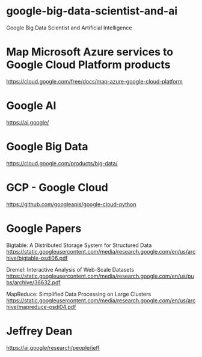 # google-big-data-scientist-and-ai
Google Big Data Scientist and Artificial Intelligence

# Map Microsoft Azure services to Google Cloud Platform products
https://cloud.google.com/free/docs/map-azure-google-cloud-platform

# Google AI
https://ai.google/

# Google Big Data
https://cloud.google.com/products/big-data/

# GCP - Google Cloud
https://github.com/googleapis/google-cloud-python

# Google Papers

Bigtable: A Distributed Storage System for Structured Data <BR>
https://static.googleusercontent.com/media/research.google.com/en/us/archive/bigtable-osdi06.pdf <BR>

Dremel: Interactive Analysis of Web-Scale Datasets <BR>
https://static.googleusercontent.com/media/research.google.com/en/us/pubs/archive/36632.pdf <BR>

MapReduce: Simplified Data Processing on Large Clusters <BR>
https://static.googleusercontent.com/media/research.google.com/en/us/archive/mapreduce-osdi04.pdf <BR>

# Jeffrey Dean
https://ai.google/research/people/jeff
